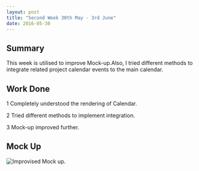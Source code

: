 ```yaml
---
layout: post
title: "Second Week 30th May - 3rd June"
date: 2016-05-30
---
```

## Summary

This week is utilised to improve Mock-up.Also, I tried different methods to integrate related project calendar events to the main calendar.

## Work Done

1 Completely understood the rendering of Calendar.

2 Tried different methods to implement integration.

3 Mock-up improved further.

## Mock Up

![Improvised Mock up.](https://13778736201386859235.googlegroups.com/attach/28fb6bdbcc25d/integrated.png?part=0.1&view=1&vt=ANaJVrFogimjinkYqi8WKYok48M3ibnUy3T-_GrdqMrrKUQCAlzlAAKBYdl7Xhl2ntnjMgPOvhpOtYMJhQY0L1mh7dtJI7M4ojsqYt1i_gJslU3ct4uDUpE)
